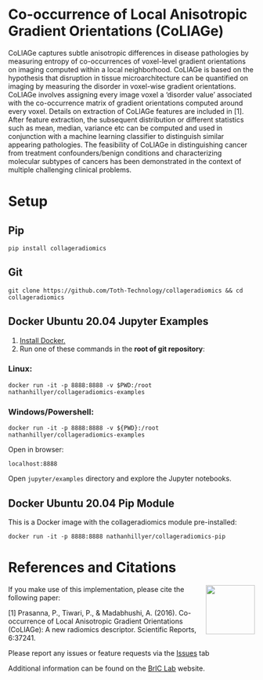 # Co-occurrence of Local Anisotropic Gradient Orientations (CoLlAGe)

CoLlAGe captures subtle anisotropic differences in disease pathologies by measuring entropy of co-occurrences of voxel-level gradient orientations on imaging computed within a local neighborhood. CoLlAGe is based on the hypothesis that disruption in tissue microarchitecture can be quantified on imaging by measuring the disorder in voxel-wise gradient orientations. CoLlAGe involves assigning every image voxel a ‘disorder value’ associated with the co-occurrence matrix of gradient orientations computed around every voxel. Details on extraction of CoLlAGe features are included in [1]. After feature extraction, the subsequent distribution or different statistics such as mean, median, variance etc can be computed and used in conjunction with a machine learning classifier to distinguish similar appearing pathologies. The feasibility of CoLlAGe in distinguishing cancer from treatment confounders/benign conditions and characterizing molecular subtypes of cancers has been demonstrated in the context of multiple challenging clinical problems.


# Setup

## Pip
```
pip install collageradiomics
```

## Git

```
git clone https://github.com/Toth-Technology/collageradiomics && cd collageradiomics
```

## Docker Ubuntu 20.04 Jupyter Examples

1. [Install Docker.](https://www.docker.com/get-started)
2. Run one of these commands in the __root of git repository__:
### Linux:
```
docker run -it -p 8888:8888 -v $PWD:/root nathanhillyer/collageradiomics-examples
```
### Windows/Powershell:
```
docker run -it -p 8888:8888 -v ${PWD}:/root nathanhillyer/collageradiomics-examples
```

Open in browser:
```
localhost:8888
```

Open `jupyter/examples` directory and explore the Jupyter notebooks.

## Docker Ubuntu 20.04 Pip Module
This is a Docker image with the collageradiomics module pre-installed:
```
docker run -it -p 8888:8888 nathanhillyer/collageradiomics-pip
```

# References and Citations

<a href="http://bric-lab.com"><img align="right" height=100 src="https://static.wixstatic.com/media/a0e8e5_809a649f13254ff293405c7476004e20~mv2.png/v1/fill/w_248,h_240,al_c,usm_0.66_1.00_0.01/a0e8e5_809a649f13254ff293405c7476004e20~mv2.png"></a>

If you make use of this implementation, please cite the following paper:

[1] Prasanna, P., Tiwari, P., & Madabhushi, A. (2016). Co-occurrence of Local Anisotropic Gradient Orientations (CoLlAGe): A new radiomics descriptor. Scientific Reports, 6:37241.

Please report any issues or feature requests via the [Issues](https://github.com/ccipd/collageradiomics/issues) tab

Additional information can be found on the [BrIC Lab](http://bric-lab.com) website.

